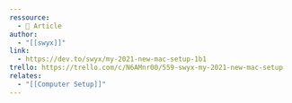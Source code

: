 ```yaml
---
ressource:
  - 📰 Article
author:
  - "[[swyx]]"
link:
  - https://dev.to/swyx/my-2021-new-mac-setup-1b1
trello: https://trello.com/c/N6AMnr00/559-swyx-my-2021-new-mac-setup
relates:
  - "[[Computer Setup]]"
---
```


